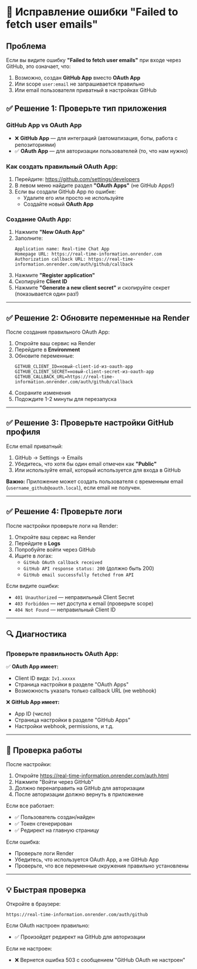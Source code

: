 # 🔧 Исправление ошибки "Failed to fetch user emails"

## Проблема

Если вы видите ошибку **"Failed to fetch user emails"** при входе через GitHub, это означает, что:

1. Возможно, создан **GitHub App** вместо **OAuth App**
2. Или scope `user:email` не запрашивается правильно
3. Или email пользователя приватный в настройках GitHub

## ✅ Решение 1: Проверьте тип приложения

### GitHub App vs OAuth App

- ❌ **GitHub App** — для интеграций (автоматизация, боты, работа с репозиториями)
- ✅ **OAuth App** — для авторизации пользователей (то, что нам нужно)

### Как создать правильный OAuth App:

1. Перейдите: https://github.com/settings/developers
2. В левом меню найдите раздел **"OAuth Apps"** (не GitHub Apps!)
3. Если вы создали GitHub App по ошибке:
   - Удалите его или просто не используйте
   - Создайте новый **OAuth App**

### Создание OAuth App:

1. Нажмите **"New OAuth App"**
2. Заполните:
   ```
   Application name: Real-time Chat App
   Homepage URL: https://real-time-information.onrender.com
   Authorization callback URL: https://real-time-information.onrender.com/auth/github/callback
   ```
3. Нажмите **"Register application"**
4. Скопируйте **Client ID**
5. Нажмите **"Generate a new client secret"** и скопируйте секрет (показывается один раз!)

---

## ✅ Решение 2: Обновите переменные на Render

После создания правильного OAuth App:

1. Откройте ваш сервис на Render
2. Перейдите в **Environment**
3. Обновите переменные:
   ```
   GITHUB_CLIENT_ID=новый-client-id-из-oauth-app
   GITHUB_CLIENT_SECRET=новый-client-secret-из-oauth-app
   GITHUB_CALLBACK_URL=https://real-time-information.onrender.com/auth/github/callback
   ```
4. Сохраните изменения
5. Подождите 1-2 минуты для перезапуска

---

## ✅ Решение 3: Проверьте настройки GitHub профиля

Если email приватный:

1. GitHub → Settings → Emails
2. Убедитесь, что хотя бы один email отмечен как **"Public"**
3. Или используйте email, который используется для входа в GitHub

**Важно:** Приложение может создать пользователя с временным email (`username_github@oauth.local`), если email не получен.

---

## ✅ Решение 4: Проверьте логи

После настройки проверьте логи на Render:

1. Откройте ваш сервис на Render
2. Перейдите в **Logs**
3. Попробуйте войти через GitHub
4. Ищите в логах:
   - `GitHub OAuth callback received`
   - `GitHub API response status: 200` (должно быть 200)
   - `GitHub email successfully fetched from API`
   
Если видите ошибки:
- `401 Unauthorized` — неправильный Client Secret
- `403 Forbidden` — нет доступа к email (проверьте scope)
- `404 Not Found` — неправильный Client ID

---

## 🔍 Диагностика

### Проверьте правильность OAuth App:

✅ **OAuth App имеет:**
- Client ID вида: `Iv1.xxxxx`
- Страница настройки в разделе "OAuth Apps"
- Возможность указать только callback URL (не webhook)

❌ **GitHub App имеет:**
- App ID (число)
- Страница настройки в разделе "GitHub Apps"
- Настройки webhook, permissions, и т.д.

---

## 📝 Проверка работы

После настройки:

1. Откройте https://real-time-information.onrender.com/auth.html
2. Нажмите "Войти через GitHub"
3. Должно перенаправить на GitHub для авторизации
4. После авторизации должно вернуть в приложение

Если все работает:
- ✅ Пользователь создан/найден
- ✅ Токен сгенерирован
- ✅ Редирект на главную страницу

Если ошибка:
- Проверьте логи Render
- Убедитесь, что используется OAuth App, а не GitHub App
- Проверьте, что все переменные окружения правильно установлены

---

## 💡 Быстрая проверка

Откройте в браузере:
```
https://real-time-information.onrender.com/auth/github
```

Если OAuth настроен правильно:
- ✅ Произойдет редирект на GitHub для авторизации

Если не настроен:
- ❌ Вернется ошибка 503 с сообщением "GitHub OAuth не настроен"

